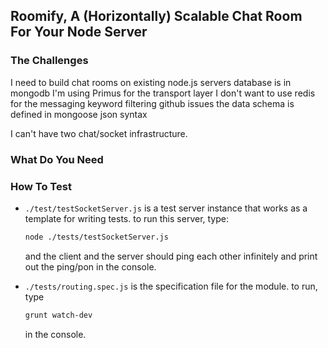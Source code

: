 ## Roomify, A (Horizontally) Scalable Chat Room For Your Node Server

### The Challenges 

I need to build chat rooms on existing node.js servers
database is in mongodb
I'm using Primus for the transport layer
I don't want to use redis for the messaging
keyword filtering github issues
the data schema is defined in mongoose json syntax

I can't have two chat/socket infrastructure.

### What Do You Need


### How To Test
- `./test/testSocketServer.js` is a test server instance that works as a template for writing tests. 
  to run this server, type:
  ```bash
  node ./tests/testSocketServer.js
  ```
  and the client and the server should ping each other infinitely and print out the ping/pon in the console.
  
- `./tests/routing.spec.js` is the specification file for the module.
  to run, type
  ```bash
  grunt watch-dev
  ```
  in the console.